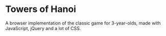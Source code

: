 # Towers of Hanoi

A browser implementation of the classic game for 3-year-olds, made with JavaScript, jQuery and a lot of CSS.
